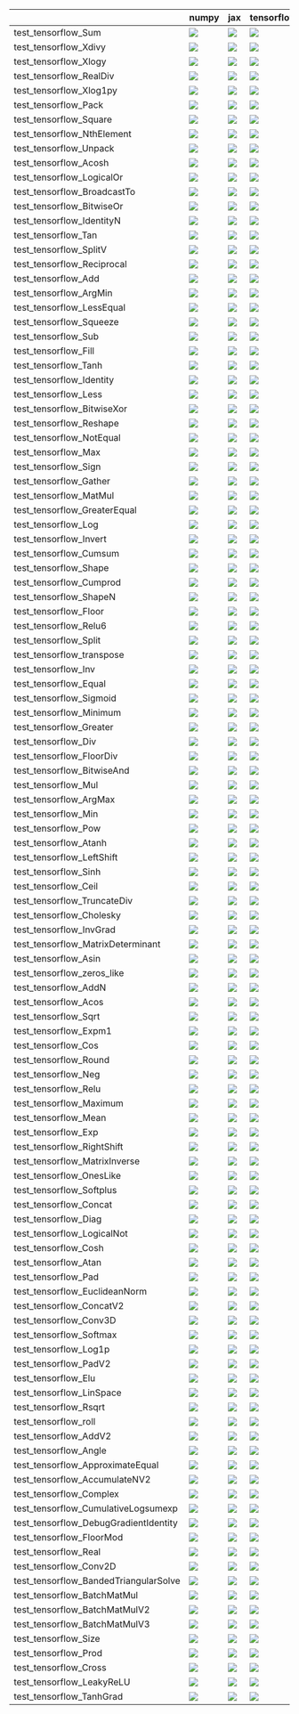 |                                       | numpy                                                                                                                                                                                  | jax                                                                                                                                                                                    | tensorflow                                                                                                                                                                             | torch                                                                                                                                                                                  |
|:--------------------------------------|:---------------------------------------------------------------------------------------------------------------------------------------------------------------------------------------|:---------------------------------------------------------------------------------------------------------------------------------------------------------------------------------------|:---------------------------------------------------------------------------------------------------------------------------------------------------------------------------------------|:---------------------------------------------------------------------------------------------------------------------------------------------------------------------------------------|
| test_tensorflow_Sum                   | <a href="https://github.com/unifyai/ivy/actions/runs/4616544100/jobs/8161682380" rel="noopener noreferrer" target="_blank"><img src=https://img.shields.io/badge/-success-success></a> | <a href="https://github.com/unifyai/ivy/actions/runs/4616544100/jobs/8161682380" rel="noopener noreferrer" target="_blank"><img src=https://img.shields.io/badge/-success-success></a> | <a href="https://github.com/unifyai/ivy/actions/runs/4616544100/jobs/8161682380" rel="noopener noreferrer" target="_blank"><img src=https://img.shields.io/badge/-success-success></a> | <a href="https://github.com/unifyai/ivy/actions/runs/4616544100/jobs/8161682380" rel="noopener noreferrer" target="_blank"><img src=https://img.shields.io/badge/-success-success></a> |
| test_tensorflow_Xdivy                 | <a href="https://github.com/unifyai/ivy/actions/runs/4616544100/jobs/8161682380" rel="noopener noreferrer" target="_blank"><img src=https://img.shields.io/badge/-success-success></a> | <a href="https://github.com/unifyai/ivy/actions/runs/4616544100/jobs/8161682380" rel="noopener noreferrer" target="_blank"><img src=https://img.shields.io/badge/-failure-red></a>     | <a href="https://github.com/unifyai/ivy/actions/runs/4616544100/jobs/8161682380" rel="noopener noreferrer" target="_blank"><img src=https://img.shields.io/badge/-failure-red></a>     | <a href="https://github.com/unifyai/ivy/actions/runs/4616544100/jobs/8161682380" rel="noopener noreferrer" target="_blank"><img src=https://img.shields.io/badge/-failure-red></a>     |
| test_tensorflow_Xlogy                 | <a href="https://github.com/unifyai/ivy/actions/runs/4616544100/jobs/8161682380" rel="noopener noreferrer" target="_blank"><img src=https://img.shields.io/badge/-success-success></a> | <a href="https://github.com/unifyai/ivy/actions/runs/4616544100/jobs/8161682380" rel="noopener noreferrer" target="_blank"><img src=https://img.shields.io/badge/-failure-red></a>     | <a href="https://github.com/unifyai/ivy/actions/runs/4616544100/jobs/8161682380" rel="noopener noreferrer" target="_blank"><img src=https://img.shields.io/badge/-failure-red></a>     | <a href="https://github.com/unifyai/ivy/actions/runs/4616544100/jobs/8161682380" rel="noopener noreferrer" target="_blank"><img src=https://img.shields.io/badge/-failure-red></a>     |
| test_tensorflow_RealDiv               | <a href="https://github.com/unifyai/ivy/actions/runs/4648987550/jobs/8227027293" rel="noopener noreferrer" target="_blank"><img src=https://img.shields.io/badge/-failure-red></a>     | <a href="https://github.com/unifyai/ivy/actions/runs/4648987550/jobs/8227027293" rel="noopener noreferrer" target="_blank"><img src=https://img.shields.io/badge/-failure-red></a>     | <a href="https://github.com/unifyai/ivy/actions/runs/4648987550/jobs/8227027293" rel="noopener noreferrer" target="_blank"><img src=https://img.shields.io/badge/-failure-red></a>     | <a href="https://github.com/unifyai/ivy/actions/runs/4648987550/jobs/8227027293" rel="noopener noreferrer" target="_blank"><img src=https://img.shields.io/badge/-failure-red></a>     |
| test_tensorflow_Xlog1py               | <a href="https://github.com/unifyai/ivy/actions/runs/4616544100/jobs/8161682380" rel="noopener noreferrer" target="_blank"><img src=https://img.shields.io/badge/-success-success></a> | <a href="https://github.com/unifyai/ivy/actions/runs/4616544100/jobs/8161682380" rel="noopener noreferrer" target="_blank"><img src=https://img.shields.io/badge/-failure-red></a>     | <a href="https://github.com/unifyai/ivy/actions/runs/4616544100/jobs/8161682380" rel="noopener noreferrer" target="_blank"><img src=https://img.shields.io/badge/-failure-red></a>     | <a href="https://github.com/unifyai/ivy/actions/runs/4616544100/jobs/8161682380" rel="noopener noreferrer" target="_blank"><img src=https://img.shields.io/badge/-failure-red></a>     |
| test_tensorflow_Pack                  | <a href="https://github.com/unifyai/ivy/actions/runs/4648987550/jobs/8227027293" rel="noopener noreferrer" target="_blank"><img src=https://img.shields.io/badge/-success-success></a> | <a href="https://github.com/unifyai/ivy/actions/runs/4648987550/jobs/8227027293" rel="noopener noreferrer" target="_blank"><img src=https://img.shields.io/badge/-success-success></a> | <a href="https://github.com/unifyai/ivy/actions/runs/4648987550/jobs/8227027293" rel="noopener noreferrer" target="_blank"><img src=https://img.shields.io/badge/-success-success></a> | <a href="https://github.com/unifyai/ivy/actions/runs/4648987550/jobs/8227027293" rel="noopener noreferrer" target="_blank"><img src=https://img.shields.io/badge/-success-success></a> |
| test_tensorflow_Square                | <a href="https://github.com/unifyai/ivy/actions/runs/4616544100/jobs/8161682380" rel="noopener noreferrer" target="_blank"><img src=https://img.shields.io/badge/-success-success></a> | <a href="https://github.com/unifyai/ivy/actions/runs/4616544100/jobs/8161682380" rel="noopener noreferrer" target="_blank"><img src=https://img.shields.io/badge/-success-success></a> | <a href="https://github.com/unifyai/ivy/actions/runs/4616544100/jobs/8161682380" rel="noopener noreferrer" target="_blank"><img src=https://img.shields.io/badge/-success-success></a> | <a href="https://github.com/unifyai/ivy/actions/runs/4616544100/jobs/8161682380" rel="noopener noreferrer" target="_blank"><img src=https://img.shields.io/badge/-success-success></a> |
| test_tensorflow_NthElement            | <a href="https://github.com/unifyai/ivy/actions/runs/4648987550/jobs/8227027293" rel="noopener noreferrer" target="_blank"><img src=https://img.shields.io/badge/-success-success></a> | <a href="https://github.com/unifyai/ivy/actions/runs/4648987550/jobs/8227027293" rel="noopener noreferrer" target="_blank"><img src=https://img.shields.io/badge/-success-success></a> | <a href="https://github.com/unifyai/ivy/actions/runs/4648987550/jobs/8227027293" rel="noopener noreferrer" target="_blank"><img src=https://img.shields.io/badge/-success-success></a> | <a href="https://github.com/unifyai/ivy/actions/runs/4648987550/jobs/8227027293" rel="noopener noreferrer" target="_blank"><img src=https://img.shields.io/badge/-success-success></a> |
| test_tensorflow_Unpack                | <a href="https://github.com/unifyai/ivy/actions/runs/4616544100/jobs/8161682380" rel="noopener noreferrer" target="_blank"><img src=https://img.shields.io/badge/-success-success></a> | <a href="https://github.com/unifyai/ivy/actions/runs/4616544100/jobs/8161682380" rel="noopener noreferrer" target="_blank"><img src=https://img.shields.io/badge/-success-success></a> | <a href="https://github.com/unifyai/ivy/actions/runs/4616544100/jobs/8161682380" rel="noopener noreferrer" target="_blank"><img src=https://img.shields.io/badge/-success-success></a> | <a href="https://github.com/unifyai/ivy/actions/runs/4616544100/jobs/8161682380" rel="noopener noreferrer" target="_blank"><img src=https://img.shields.io/badge/-success-success></a> |
| test_tensorflow_Acosh                 | <a href="https://github.com/unifyai/ivy/actions/runs/4648573365/jobs/8226348494" rel="noopener noreferrer" target="_blank"><img src=https://img.shields.io/badge/-success-success></a> | <a href="https://github.com/unifyai/ivy/actions/runs/4648573365/jobs/8226348494" rel="noopener noreferrer" target="_blank"><img src=https://img.shields.io/badge/-success-success></a> | <a href="https://github.com/unifyai/ivy/actions/runs/4648573365/jobs/8226348494" rel="noopener noreferrer" target="_blank"><img src=https://img.shields.io/badge/-success-success></a> | <a href="https://github.com/unifyai/ivy/actions/runs/4648573365/jobs/8226348494" rel="noopener noreferrer" target="_blank"><img src=https://img.shields.io/badge/-failure-red></a>     |
| test_tensorflow_LogicalOr             | <a href="https://github.com/unifyai/ivy/actions/runs/4648987550/jobs/8227027293" rel="noopener noreferrer" target="_blank"><img src=https://img.shields.io/badge/-success-success></a> | <a href="https://github.com/unifyai/ivy/actions/runs/4648987550/jobs/8227027293" rel="noopener noreferrer" target="_blank"><img src=https://img.shields.io/badge/-success-success></a> | <a href="https://github.com/unifyai/ivy/actions/runs/4648987550/jobs/8227027293" rel="noopener noreferrer" target="_blank"><img src=https://img.shields.io/badge/-success-success></a> | <a href="https://github.com/unifyai/ivy/actions/runs/4648987550/jobs/8227027293" rel="noopener noreferrer" target="_blank"><img src=https://img.shields.io/badge/-success-success></a> |
| test_tensorflow_BroadcastTo           | <a href="https://github.com/unifyai/ivy/actions/runs/4648778808/jobs/8226693483" rel="noopener noreferrer" target="_blank"><img src=https://img.shields.io/badge/-success-success></a> | <a href="https://github.com/unifyai/ivy/actions/runs/4648778808/jobs/8226693483" rel="noopener noreferrer" target="_blank"><img src=https://img.shields.io/badge/-success-success></a> | <a href="https://github.com/unifyai/ivy/actions/runs/4648778808/jobs/8226693483" rel="noopener noreferrer" target="_blank"><img src=https://img.shields.io/badge/-success-success></a> | <a href="https://github.com/unifyai/ivy/actions/runs/4648778808/jobs/8226693483" rel="noopener noreferrer" target="_blank"><img src=https://img.shields.io/badge/-success-success></a> |
| test_tensorflow_BitwiseOr             | <a href="https://github.com/unifyai/ivy/actions/runs/4648778808/jobs/8226693483" rel="noopener noreferrer" target="_blank"><img src=https://img.shields.io/badge/-success-success></a> | <a href="https://github.com/unifyai/ivy/actions/runs/4648778808/jobs/8226693483" rel="noopener noreferrer" target="_blank"><img src=https://img.shields.io/badge/-success-success></a> | <a href="https://github.com/unifyai/ivy/actions/runs/4648778808/jobs/8226693483" rel="noopener noreferrer" target="_blank"><img src=https://img.shields.io/badge/-success-success></a> | <a href="https://github.com/unifyai/ivy/actions/runs/4648778808/jobs/8226693483" rel="noopener noreferrer" target="_blank"><img src=https://img.shields.io/badge/-success-success></a> |
| test_tensorflow_IdentityN             | <a href="https://github.com/unifyai/ivy/actions/runs/4648987550/jobs/8227027293" rel="noopener noreferrer" target="_blank"><img src=https://img.shields.io/badge/-success-success></a> | <a href="https://github.com/unifyai/ivy/actions/runs/4648987550/jobs/8227027293" rel="noopener noreferrer" target="_blank"><img src=https://img.shields.io/badge/-success-success></a> | <a href="https://github.com/unifyai/ivy/actions/runs/4648987550/jobs/8227027293" rel="noopener noreferrer" target="_blank"><img src=https://img.shields.io/badge/-success-success></a> | <a href="https://github.com/unifyai/ivy/actions/runs/4648987550/jobs/8227027293" rel="noopener noreferrer" target="_blank"><img src=https://img.shields.io/badge/-success-success></a> |
| test_tensorflow_Tan                   | <a href="https://github.com/unifyai/ivy/actions/runs/4616544100/jobs/8161682380" rel="noopener noreferrer" target="_blank"><img src=https://img.shields.io/badge/-success-success></a> | <a href="https://github.com/unifyai/ivy/actions/runs/4616544100/jobs/8161682380" rel="noopener noreferrer" target="_blank"><img src=https://img.shields.io/badge/-success-success></a> | <a href="https://github.com/unifyai/ivy/actions/runs/4616544100/jobs/8161682380" rel="noopener noreferrer" target="_blank"><img src=https://img.shields.io/badge/-success-success></a> | <a href="https://github.com/unifyai/ivy/actions/runs/4616544100/jobs/8161682380" rel="noopener noreferrer" target="_blank"><img src=https://img.shields.io/badge/-failure-red></a>     |
| test_tensorflow_SplitV                | <a href="https://github.com/unifyai/ivy/actions/runs/4649202590/jobs/8227386860" rel="noopener noreferrer" target="_blank"><img src=https://img.shields.io/badge/-success-success></a> | <a href="https://github.com/unifyai/ivy/actions/runs/4649202590/jobs/8227386860" rel="noopener noreferrer" target="_blank"><img src=https://img.shields.io/badge/-success-success></a> | <a href="https://github.com/unifyai/ivy/actions/runs/4649202590/jobs/8227386860" rel="noopener noreferrer" target="_blank"><img src=https://img.shields.io/badge/-success-success></a> | <a href="https://github.com/unifyai/ivy/actions/runs/4649202590/jobs/8227386860" rel="noopener noreferrer" target="_blank"><img src=https://img.shields.io/badge/-success-success></a> |
| test_tensorflow_Reciprocal            | <a href="https://github.com/unifyai/ivy/actions/runs/4648987550/jobs/8227027293" rel="noopener noreferrer" target="_blank"><img src=https://img.shields.io/badge/-success-success></a> | <a href="https://github.com/unifyai/ivy/actions/runs/4648987550/jobs/8227027293" rel="noopener noreferrer" target="_blank"><img src=https://img.shields.io/badge/-success-success></a> | <a href="https://github.com/unifyai/ivy/actions/runs/4648987550/jobs/8227027293" rel="noopener noreferrer" target="_blank"><img src=https://img.shields.io/badge/-success-success></a> | <a href="https://github.com/unifyai/ivy/actions/runs/4648987550/jobs/8227027293" rel="noopener noreferrer" target="_blank"><img src=https://img.shields.io/badge/-success-success></a> |
| test_tensorflow_Add                   | <a href="https://github.com/unifyai/ivy/actions/runs/4648573365/jobs/8226348494" rel="noopener noreferrer" target="_blank"><img src=https://img.shields.io/badge/-success-success></a> | <a href="https://github.com/unifyai/ivy/actions/runs/4648573365/jobs/8226348494" rel="noopener noreferrer" target="_blank"><img src=https://img.shields.io/badge/-success-success></a> | <a href="https://github.com/unifyai/ivy/actions/runs/4648573365/jobs/8226348494" rel="noopener noreferrer" target="_blank"><img src=https://img.shields.io/badge/-success-success></a> | <a href="https://github.com/unifyai/ivy/actions/runs/4648573365/jobs/8226348494" rel="noopener noreferrer" target="_blank"><img src=https://img.shields.io/badge/-success-success></a> |
| test_tensorflow_ArgMin                | <a href="https://github.com/unifyai/ivy/actions/runs/4648573365/jobs/8226348494" rel="noopener noreferrer" target="_blank"><img src=https://img.shields.io/badge/-failure-red></a>     | <a href="https://github.com/unifyai/ivy/actions/runs/4648573365/jobs/8226348494" rel="noopener noreferrer" target="_blank"><img src=https://img.shields.io/badge/-success-success></a> | <a href="https://github.com/unifyai/ivy/actions/runs/4648573365/jobs/8226348494" rel="noopener noreferrer" target="_blank"><img src=https://img.shields.io/badge/-failure-red></a>     | <a href="https://github.com/unifyai/ivy/actions/runs/4648573365/jobs/8226348494" rel="noopener noreferrer" target="_blank"><img src=https://img.shields.io/badge/-success-success></a> |
| test_tensorflow_LessEqual             | <a href="https://github.com/unifyai/ivy/actions/runs/4648987550/jobs/8227027293" rel="noopener noreferrer" target="_blank"><img src=https://img.shields.io/badge/-success-success></a> | <a href="https://github.com/unifyai/ivy/actions/runs/4648987550/jobs/8227027293" rel="noopener noreferrer" target="_blank"><img src=https://img.shields.io/badge/-success-success></a> | <a href="https://github.com/unifyai/ivy/actions/runs/4648987550/jobs/8227027293" rel="noopener noreferrer" target="_blank"><img src=https://img.shields.io/badge/-success-success></a> | <a href="https://github.com/unifyai/ivy/actions/runs/4648987550/jobs/8227027293" rel="noopener noreferrer" target="_blank"><img src=https://img.shields.io/badge/-success-success></a> |
| test_tensorflow_Squeeze               | <a href="https://github.com/unifyai/ivy/actions/runs/4616544100/jobs/8161682380" rel="noopener noreferrer" target="_blank"><img src=https://img.shields.io/badge/-failure-red></a>     | <a href="https://github.com/unifyai/ivy/actions/runs/4616544100/jobs/8161682380" rel="noopener noreferrer" target="_blank"><img src=https://img.shields.io/badge/-success-success></a> | <a href="https://github.com/unifyai/ivy/actions/runs/4616544100/jobs/8161682380" rel="noopener noreferrer" target="_blank"><img src=https://img.shields.io/badge/-failure-red></a>     | <a href="https://github.com/unifyai/ivy/actions/runs/4616544100/jobs/8161682380" rel="noopener noreferrer" target="_blank"><img src=https://img.shields.io/badge/-failure-red></a>     |
| test_tensorflow_Sub                   | <a href="https://github.com/unifyai/ivy/actions/runs/4616544100/jobs/8161682380" rel="noopener noreferrer" target="_blank"><img src=https://img.shields.io/badge/-success-success></a> | <a href="https://github.com/unifyai/ivy/actions/runs/4616544100/jobs/8161682380" rel="noopener noreferrer" target="_blank"><img src=https://img.shields.io/badge/-success-success></a> | <a href="https://github.com/unifyai/ivy/actions/runs/4616544100/jobs/8161682380" rel="noopener noreferrer" target="_blank"><img src=https://img.shields.io/badge/-success-success></a> | <a href="https://github.com/unifyai/ivy/actions/runs/4616544100/jobs/8161682380" rel="noopener noreferrer" target="_blank"><img src=https://img.shields.io/badge/-success-success></a> |
| test_tensorflow_Fill                  | <a href="https://github.com/unifyai/ivy/actions/runs/4648778808/jobs/8226693483" rel="noopener noreferrer" target="_blank"><img src=https://img.shields.io/badge/-success-success></a> | <a href="https://github.com/unifyai/ivy/actions/runs/4648778808/jobs/8226693483" rel="noopener noreferrer" target="_blank"><img src=https://img.shields.io/badge/-failure-red></a>     | <a href="https://github.com/unifyai/ivy/actions/runs/4648778808/jobs/8226693483" rel="noopener noreferrer" target="_blank"><img src=https://img.shields.io/badge/-success-success></a> | <a href="https://github.com/unifyai/ivy/actions/runs/4648778808/jobs/8226693483" rel="noopener noreferrer" target="_blank"><img src=https://img.shields.io/badge/-success-success></a> |
| test_tensorflow_Tanh                  | <a href="https://github.com/unifyai/ivy/actions/runs/4616544100/jobs/8161682380" rel="noopener noreferrer" target="_blank"><img src=https://img.shields.io/badge/-success-success></a> | <a href="https://github.com/unifyai/ivy/actions/runs/4616544100/jobs/8161682380" rel="noopener noreferrer" target="_blank"><img src=https://img.shields.io/badge/-success-success></a> | <a href="https://github.com/unifyai/ivy/actions/runs/4616544100/jobs/8161682380" rel="noopener noreferrer" target="_blank"><img src=https://img.shields.io/badge/-success-success></a> | <a href="https://github.com/unifyai/ivy/actions/runs/4616544100/jobs/8161682380" rel="noopener noreferrer" target="_blank"><img src=https://img.shields.io/badge/-failure-red></a>     |
| test_tensorflow_Identity              | <a href="https://github.com/unifyai/ivy/actions/runs/4648778808/jobs/8226693483" rel="noopener noreferrer" target="_blank"><img src=https://img.shields.io/badge/-success-success></a> | <a href="https://github.com/unifyai/ivy/actions/runs/4648778808/jobs/8226693483" rel="noopener noreferrer" target="_blank"><img src=https://img.shields.io/badge/-success-success></a> | <a href="https://github.com/unifyai/ivy/actions/runs/4648778808/jobs/8226693483" rel="noopener noreferrer" target="_blank"><img src=https://img.shields.io/badge/-success-success></a> | <a href="https://github.com/unifyai/ivy/actions/runs/4648778808/jobs/8226693483" rel="noopener noreferrer" target="_blank"><img src=https://img.shields.io/badge/-success-success></a> |
| test_tensorflow_Less                  | <a href="https://github.com/unifyai/ivy/actions/runs/4648987550/jobs/8227027293" rel="noopener noreferrer" target="_blank"><img src=https://img.shields.io/badge/-success-success></a> | <a href="https://github.com/unifyai/ivy/actions/runs/4648987550/jobs/8227027293" rel="noopener noreferrer" target="_blank"><img src=https://img.shields.io/badge/-success-success></a> | <a href="https://github.com/unifyai/ivy/actions/runs/4648987550/jobs/8227027293" rel="noopener noreferrer" target="_blank"><img src=https://img.shields.io/badge/-success-success></a> | <a href="https://github.com/unifyai/ivy/actions/runs/4648987550/jobs/8227027293" rel="noopener noreferrer" target="_blank"><img src=https://img.shields.io/badge/-success-success></a> |
| test_tensorflow_BitwiseXor            | <a href="https://github.com/unifyai/ivy/actions/runs/4648778808/jobs/8226693483" rel="noopener noreferrer" target="_blank"><img src=https://img.shields.io/badge/-success-success></a> | <a href="https://github.com/unifyai/ivy/actions/runs/4648778808/jobs/8226693483" rel="noopener noreferrer" target="_blank"><img src=https://img.shields.io/badge/-success-success></a> | <a href="https://github.com/unifyai/ivy/actions/runs/4648778808/jobs/8226693483" rel="noopener noreferrer" target="_blank"><img src=https://img.shields.io/badge/-success-success></a> | <a href="https://github.com/unifyai/ivy/actions/runs/4648778808/jobs/8226693483" rel="noopener noreferrer" target="_blank"><img src=https://img.shields.io/badge/-success-success></a> |
| test_tensorflow_Reshape               | <a href="https://github.com/unifyai/ivy/actions/runs/4616054162/jobs/8160594105" rel="noopener noreferrer" target="_blank"><img src=https://img.shields.io/badge/-success-success></a> | <a href="https://github.com/unifyai/ivy/actions/runs/4616054162/jobs/8160594105" rel="noopener noreferrer" target="_blank"><img src=https://img.shields.io/badge/-success-success></a> | <a href="https://github.com/unifyai/ivy/actions/runs/4616054162/jobs/8160594105" rel="noopener noreferrer" target="_blank"><img src=https://img.shields.io/badge/-success-success></a> | <a href="https://github.com/unifyai/ivy/actions/runs/4616054162/jobs/8160594105" rel="noopener noreferrer" target="_blank"><img src=https://img.shields.io/badge/-success-success></a> |
| test_tensorflow_NotEqual              | <a href="https://github.com/unifyai/ivy/actions/runs/4648987550/jobs/8227027293" rel="noopener noreferrer" target="_blank"><img src=https://img.shields.io/badge/-success-success></a> | <a href="https://github.com/unifyai/ivy/actions/runs/4648987550/jobs/8227027293" rel="noopener noreferrer" target="_blank"><img src=https://img.shields.io/badge/-success-success></a> | <a href="https://github.com/unifyai/ivy/actions/runs/4648987550/jobs/8227027293" rel="noopener noreferrer" target="_blank"><img src=https://img.shields.io/badge/-success-success></a> | <a href="https://github.com/unifyai/ivy/actions/runs/4648987550/jobs/8227027293" rel="noopener noreferrer" target="_blank"><img src=https://img.shields.io/badge/-success-success></a> |
| test_tensorflow_Max                   | <a href="https://github.com/unifyai/ivy/actions/runs/4648987550/jobs/8227027293" rel="noopener noreferrer" target="_blank"><img src=https://img.shields.io/badge/-failure-red></a>     | <a href="https://github.com/unifyai/ivy/actions/runs/4648987550/jobs/8227027293" rel="noopener noreferrer" target="_blank"><img src=https://img.shields.io/badge/-failure-red></a>     | <a href="https://github.com/unifyai/ivy/actions/runs/4648987550/jobs/8227027293" rel="noopener noreferrer" target="_blank"><img src=https://img.shields.io/badge/-failure-red></a>     | <a href="https://github.com/unifyai/ivy/actions/runs/4648987550/jobs/8227027293" rel="noopener noreferrer" target="_blank"><img src=https://img.shields.io/badge/-failure-red></a>     |
| test_tensorflow_Sign                  | <a href="https://github.com/unifyai/ivy/actions/runs/4649202590/jobs/8227386860" rel="noopener noreferrer" target="_blank"><img src=https://img.shields.io/badge/-success-success></a> | <a href="https://github.com/unifyai/ivy/actions/runs/4649202590/jobs/8227386860" rel="noopener noreferrer" target="_blank"><img src=https://img.shields.io/badge/-failure-red></a>     | <a href="https://github.com/unifyai/ivy/actions/runs/4649202590/jobs/8227386860" rel="noopener noreferrer" target="_blank"><img src=https://img.shields.io/badge/-failure-red></a>     | <a href="https://github.com/unifyai/ivy/actions/runs/4649202590/jobs/8227386860" rel="noopener noreferrer" target="_blank"><img src=https://img.shields.io/badge/-failure-red></a>     |
| test_tensorflow_Gather                | <a href="https://github.com/unifyai/ivy/actions/runs/4648778808/jobs/8226693483" rel="noopener noreferrer" target="_blank"><img src=https://img.shields.io/badge/-success-success></a> | <a href="https://github.com/unifyai/ivy/actions/runs/4648778808/jobs/8226693483" rel="noopener noreferrer" target="_blank"><img src=https://img.shields.io/badge/-success-success></a> | <a href="https://github.com/unifyai/ivy/actions/runs/4648778808/jobs/8226693483" rel="noopener noreferrer" target="_blank"><img src=https://img.shields.io/badge/-success-success></a> | <a href="https://github.com/unifyai/ivy/actions/runs/4648778808/jobs/8226693483" rel="noopener noreferrer" target="_blank"><img src=https://img.shields.io/badge/-success-success></a> |
| test_tensorflow_MatMul                | <a href="https://github.com/unifyai/ivy/actions/runs/4648987550/jobs/8227027293" rel="noopener noreferrer" target="_blank"><img src=https://img.shields.io/badge/-failure-red></a>     | <a href="https://github.com/unifyai/ivy/actions/runs/4648987550/jobs/8227027293" rel="noopener noreferrer" target="_blank"><img src=https://img.shields.io/badge/-failure-red></a>     | <a href="https://github.com/unifyai/ivy/actions/runs/4648987550/jobs/8227027293" rel="noopener noreferrer" target="_blank"><img src=https://img.shields.io/badge/-success-success></a> | <a href="https://github.com/unifyai/ivy/actions/runs/4648987550/jobs/8227027293" rel="noopener noreferrer" target="_blank"><img src=https://img.shields.io/badge/-failure-red></a>     |
| test_tensorflow_GreaterEqual          | <a href="https://github.com/unifyai/ivy/actions/runs/4648778808/jobs/8226693483" rel="noopener noreferrer" target="_blank"><img src=https://img.shields.io/badge/-success-success></a> | <a href="https://github.com/unifyai/ivy/actions/runs/4648778808/jobs/8226693483" rel="noopener noreferrer" target="_blank"><img src=https://img.shields.io/badge/-success-success></a> | <a href="https://github.com/unifyai/ivy/actions/runs/4648778808/jobs/8226693483" rel="noopener noreferrer" target="_blank"><img src=https://img.shields.io/badge/-success-success></a> | <a href="https://github.com/unifyai/ivy/actions/runs/4648778808/jobs/8226693483" rel="noopener noreferrer" target="_blank"><img src=https://img.shields.io/badge/-success-success></a> |
| test_tensorflow_Log                   | <a href="https://github.com/unifyai/ivy/actions/runs/4648987550/jobs/8227027293" rel="noopener noreferrer" target="_blank"><img src=https://img.shields.io/badge/-success-success></a> | <a href="https://github.com/unifyai/ivy/actions/runs/4648987550/jobs/8227027293" rel="noopener noreferrer" target="_blank"><img src=https://img.shields.io/badge/-success-success></a> | <a href="https://github.com/unifyai/ivy/actions/runs/4648987550/jobs/8227027293" rel="noopener noreferrer" target="_blank"><img src=https://img.shields.io/badge/-success-success></a> | <a href="https://github.com/unifyai/ivy/actions/runs/4648987550/jobs/8227027293" rel="noopener noreferrer" target="_blank"><img src=https://img.shields.io/badge/-success-success></a> |
| test_tensorflow_Invert                | <a href="https://github.com/unifyai/ivy/actions/runs/4648987550/jobs/8227027293" rel="noopener noreferrer" target="_blank"><img src=https://img.shields.io/badge/-success-success></a> | <a href="https://github.com/unifyai/ivy/actions/runs/4648987550/jobs/8227027293" rel="noopener noreferrer" target="_blank"><img src=https://img.shields.io/badge/-success-success></a> | <a href="https://github.com/unifyai/ivy/actions/runs/4648987550/jobs/8227027293" rel="noopener noreferrer" target="_blank"><img src=https://img.shields.io/badge/-success-success></a> | <a href="https://github.com/unifyai/ivy/actions/runs/4648987550/jobs/8227027293" rel="noopener noreferrer" target="_blank"><img src=https://img.shields.io/badge/-success-success></a> |
| test_tensorflow_Cumsum                | <a href="https://github.com/unifyai/ivy/actions/runs/4648778808/jobs/8226693483" rel="noopener noreferrer" target="_blank"><img src=https://img.shields.io/badge/-success-success></a> | <a href="https://github.com/unifyai/ivy/actions/runs/4648778808/jobs/8226693483" rel="noopener noreferrer" target="_blank"><img src=https://img.shields.io/badge/-success-success></a> | <a href="https://github.com/unifyai/ivy/actions/runs/4648778808/jobs/8226693483" rel="noopener noreferrer" target="_blank"><img src=https://img.shields.io/badge/-success-success></a> | <a href="https://github.com/unifyai/ivy/actions/runs/4648778808/jobs/8226693483" rel="noopener noreferrer" target="_blank"><img src=https://img.shields.io/badge/-failure-red></a>     |
| test_tensorflow_Shape                 | <a href="https://github.com/unifyai/ivy/actions/runs/4649202590/jobs/8227386860" rel="noopener noreferrer" target="_blank"><img src=https://img.shields.io/badge/-success-success></a> | <a href="https://github.com/unifyai/ivy/actions/runs/4649202590/jobs/8227386860" rel="noopener noreferrer" target="_blank"><img src=https://img.shields.io/badge/-success-success></a> | <a href="https://github.com/unifyai/ivy/actions/runs/4649202590/jobs/8227386860" rel="noopener noreferrer" target="_blank"><img src=https://img.shields.io/badge/-success-success></a> | <a href="https://github.com/unifyai/ivy/actions/runs/4649202590/jobs/8227386860" rel="noopener noreferrer" target="_blank"><img src=https://img.shields.io/badge/-success-success></a> |
| test_tensorflow_Cumprod               | <a href="https://github.com/unifyai/ivy/actions/runs/4648778808/jobs/8226693483" rel="noopener noreferrer" target="_blank"><img src=https://img.shields.io/badge/-success-success></a> | <a href="https://github.com/unifyai/ivy/actions/runs/4648778808/jobs/8226693483" rel="noopener noreferrer" target="_blank"><img src=https://img.shields.io/badge/-success-success></a> | <a href="https://github.com/unifyai/ivy/actions/runs/4648778808/jobs/8226693483" rel="noopener noreferrer" target="_blank"><img src=https://img.shields.io/badge/-success-success></a> | <a href="https://github.com/unifyai/ivy/actions/runs/4648778808/jobs/8226693483" rel="noopener noreferrer" target="_blank"><img src=https://img.shields.io/badge/-failure-red></a>     |
| test_tensorflow_ShapeN                | <a href="https://github.com/unifyai/ivy/actions/runs/4649202590/jobs/8227386860" rel="noopener noreferrer" target="_blank"><img src=https://img.shields.io/badge/-success-success></a> | <a href="https://github.com/unifyai/ivy/actions/runs/4649202590/jobs/8227386860" rel="noopener noreferrer" target="_blank"><img src=https://img.shields.io/badge/-success-success></a> | <a href="https://github.com/unifyai/ivy/actions/runs/4649202590/jobs/8227386860" rel="noopener noreferrer" target="_blank"><img src=https://img.shields.io/badge/-success-success></a> | <a href="https://github.com/unifyai/ivy/actions/runs/4649202590/jobs/8227386860" rel="noopener noreferrer" target="_blank"><img src=https://img.shields.io/badge/-success-success></a> |
| test_tensorflow_Floor                 | <a href="https://github.com/unifyai/ivy/actions/runs/4648778808/jobs/8226693483" rel="noopener noreferrer" target="_blank"><img src=https://img.shields.io/badge/-success-success></a> | <a href="https://github.com/unifyai/ivy/actions/runs/4648778808/jobs/8226693483" rel="noopener noreferrer" target="_blank"><img src=https://img.shields.io/badge/-success-success></a> | <a href="https://github.com/unifyai/ivy/actions/runs/4648778808/jobs/8226693483" rel="noopener noreferrer" target="_blank"><img src=https://img.shields.io/badge/-success-success></a> | <a href="https://github.com/unifyai/ivy/actions/runs/4648778808/jobs/8226693483" rel="noopener noreferrer" target="_blank"><img src=https://img.shields.io/badge/-success-success></a> |
| test_tensorflow_Relu6                 | <a href="https://github.com/unifyai/ivy/actions/runs/4616054162/jobs/8160594105" rel="noopener noreferrer" target="_blank"><img src=https://img.shields.io/badge/-failure-red></a>     | <a href="https://github.com/unifyai/ivy/actions/runs/4616054162/jobs/8160594105" rel="noopener noreferrer" target="_blank"><img src=https://img.shields.io/badge/-success-success></a> | <a href="https://github.com/unifyai/ivy/actions/runs/4616054162/jobs/8160594105" rel="noopener noreferrer" target="_blank"><img src=https://img.shields.io/badge/-success-success></a> | <a href="https://github.com/unifyai/ivy/actions/runs/4616054162/jobs/8160594105" rel="noopener noreferrer" target="_blank"><img src=https://img.shields.io/badge/-failure-red></a>     |
| test_tensorflow_Split                 | <a href="https://github.com/unifyai/ivy/actions/runs/4649202590/jobs/8227386860" rel="noopener noreferrer" target="_blank"><img src=https://img.shields.io/badge/-failure-red></a>     | <a href="https://github.com/unifyai/ivy/actions/runs/4649202590/jobs/8227386860" rel="noopener noreferrer" target="_blank"><img src=https://img.shields.io/badge/-failure-red></a>     | <a href="https://github.com/unifyai/ivy/actions/runs/4649202590/jobs/8227386860" rel="noopener noreferrer" target="_blank"><img src=https://img.shields.io/badge/-failure-red></a>     | <a href="https://github.com/unifyai/ivy/actions/runs/4649202590/jobs/8227386860" rel="noopener noreferrer" target="_blank"><img src=https://img.shields.io/badge/-failure-red></a>     |
| test_tensorflow_transpose             | <a href="https://github.com/unifyai/ivy/actions/runs/4616544100/jobs/8161682380" rel="noopener noreferrer" target="_blank"><img src=https://img.shields.io/badge/-success-success></a> | <a href="https://github.com/unifyai/ivy/actions/runs/4626751535/jobs/8183856728" rel="noopener noreferrer" target="_blank"><img src=https://img.shields.io/badge/-success-success></a> | <a href="https://github.com/unifyai/ivy/actions/runs/4616544100/jobs/8161682380" rel="noopener noreferrer" target="_blank"><img src=https://img.shields.io/badge/-success-success></a> | <a href="https://github.com/unifyai/ivy/actions/runs/4616544100/jobs/8161682380" rel="noopener noreferrer" target="_blank"><img src=https://img.shields.io/badge/-success-success></a> |
| test_tensorflow_Inv                   | <a href="https://github.com/unifyai/ivy/actions/runs/4648987550/jobs/8227027293" rel="noopener noreferrer" target="_blank"><img src=https://img.shields.io/badge/-success-success></a> | <a href="https://github.com/unifyai/ivy/actions/runs/4648987550/jobs/8227027293" rel="noopener noreferrer" target="_blank"><img src=https://img.shields.io/badge/-success-success></a> | <a href="https://github.com/unifyai/ivy/actions/runs/4648987550/jobs/8227027293" rel="noopener noreferrer" target="_blank"><img src=https://img.shields.io/badge/-success-success></a> | <a href="https://github.com/unifyai/ivy/actions/runs/4648987550/jobs/8227027293" rel="noopener noreferrer" target="_blank"><img src=https://img.shields.io/badge/-success-success></a> |
| test_tensorflow_Equal                 | <a href="https://github.com/unifyai/ivy/actions/runs/4648778808/jobs/8226693483" rel="noopener noreferrer" target="_blank"><img src=https://img.shields.io/badge/-success-success></a> | <a href="https://github.com/unifyai/ivy/actions/runs/4648778808/jobs/8226693483" rel="noopener noreferrer" target="_blank"><img src=https://img.shields.io/badge/-success-success></a> | <a href="https://github.com/unifyai/ivy/actions/runs/4648778808/jobs/8226693483" rel="noopener noreferrer" target="_blank"><img src=https://img.shields.io/badge/-success-success></a> | <a href="https://github.com/unifyai/ivy/actions/runs/4648778808/jobs/8226693483" rel="noopener noreferrer" target="_blank"><img src=https://img.shields.io/badge/-success-success></a> |
| test_tensorflow_Sigmoid               | <a href="https://github.com/unifyai/ivy/actions/runs/4649202590/jobs/8227386860" rel="noopener noreferrer" target="_blank"><img src=https://img.shields.io/badge/-success-success></a> | <a href="https://github.com/unifyai/ivy/actions/runs/4649202590/jobs/8227386860" rel="noopener noreferrer" target="_blank"><img src=https://img.shields.io/badge/-success-success></a> | <a href="https://github.com/unifyai/ivy/actions/runs/4649202590/jobs/8227386860" rel="noopener noreferrer" target="_blank"><img src=https://img.shields.io/badge/-success-success></a> | <a href="https://github.com/unifyai/ivy/actions/runs/4649202590/jobs/8227386860" rel="noopener noreferrer" target="_blank"><img src=https://img.shields.io/badge/-failure-red></a>     |
| test_tensorflow_Minimum               | <a href="https://github.com/unifyai/ivy/actions/runs/4648987550/jobs/8227027293" rel="noopener noreferrer" target="_blank"><img src=https://img.shields.io/badge/-success-success></a> | <a href="https://github.com/unifyai/ivy/actions/runs/4648987550/jobs/8227027293" rel="noopener noreferrer" target="_blank"><img src=https://img.shields.io/badge/-success-success></a> | <a href="https://github.com/unifyai/ivy/actions/runs/4648987550/jobs/8227027293" rel="noopener noreferrer" target="_blank"><img src=https://img.shields.io/badge/-success-success></a> | <a href="https://github.com/unifyai/ivy/actions/runs/4648987550/jobs/8227027293" rel="noopener noreferrer" target="_blank"><img src=https://img.shields.io/badge/-success-success></a> |
| test_tensorflow_Greater               | <a href="https://github.com/unifyai/ivy/actions/runs/4648778808/jobs/8226693483" rel="noopener noreferrer" target="_blank"><img src=https://img.shields.io/badge/-success-success></a> | <a href="https://github.com/unifyai/ivy/actions/runs/4648778808/jobs/8226693483" rel="noopener noreferrer" target="_blank"><img src=https://img.shields.io/badge/-success-success></a> | <a href="https://github.com/unifyai/ivy/actions/runs/4648778808/jobs/8226693483" rel="noopener noreferrer" target="_blank"><img src=https://img.shields.io/badge/-success-success></a> | <a href="https://github.com/unifyai/ivy/actions/runs/4648778808/jobs/8226693483" rel="noopener noreferrer" target="_blank"><img src=https://img.shields.io/badge/-success-success></a> |
| test_tensorflow_Div                   | <a href="https://github.com/unifyai/ivy/actions/runs/4648778808/jobs/8226693483" rel="noopener noreferrer" target="_blank"><img src=https://img.shields.io/badge/-success-success></a> | <a href="https://github.com/unifyai/ivy/actions/runs/4648778808/jobs/8226693483" rel="noopener noreferrer" target="_blank"><img src=https://img.shields.io/badge/-success-success></a> | <a href="https://github.com/unifyai/ivy/actions/runs/4648778808/jobs/8226693483" rel="noopener noreferrer" target="_blank"><img src=https://img.shields.io/badge/-success-success></a> | <a href="https://github.com/unifyai/ivy/actions/runs/4648778808/jobs/8226693483" rel="noopener noreferrer" target="_blank"><img src=https://img.shields.io/badge/-success-success></a> |
| test_tensorflow_FloorDiv              | <a href="https://github.com/unifyai/ivy/actions/runs/4648778808/jobs/8226693483" rel="noopener noreferrer" target="_blank"><img src=https://img.shields.io/badge/-failure-red></a>     | <a href="https://github.com/unifyai/ivy/actions/runs/4648778808/jobs/8226693483" rel="noopener noreferrer" target="_blank"><img src=https://img.shields.io/badge/-success-success></a> | <a href="https://github.com/unifyai/ivy/actions/runs/4648778808/jobs/8226693483" rel="noopener noreferrer" target="_blank"><img src=https://img.shields.io/badge/-success-success></a> | <a href="https://github.com/unifyai/ivy/actions/runs/4648778808/jobs/8226693483" rel="noopener noreferrer" target="_blank"><img src=https://img.shields.io/badge/-failure-red></a>     |
| test_tensorflow_BitwiseAnd            | <a href="https://github.com/unifyai/ivy/actions/runs/4648778808/jobs/8226693483" rel="noopener noreferrer" target="_blank"><img src=https://img.shields.io/badge/-success-success></a> | <a href="https://github.com/unifyai/ivy/actions/runs/4648778808/jobs/8226693483" rel="noopener noreferrer" target="_blank"><img src=https://img.shields.io/badge/-success-success></a> | <a href="https://github.com/unifyai/ivy/actions/runs/4648778808/jobs/8226693483" rel="noopener noreferrer" target="_blank"><img src=https://img.shields.io/badge/-success-success></a> | <a href="https://github.com/unifyai/ivy/actions/runs/4648778808/jobs/8226693483" rel="noopener noreferrer" target="_blank"><img src=https://img.shields.io/badge/-success-success></a> |
| test_tensorflow_Mul                   | <a href="https://github.com/unifyai/ivy/actions/runs/4648987550/jobs/8227027293" rel="noopener noreferrer" target="_blank"><img src=https://img.shields.io/badge/-success-success></a> | <a href="https://github.com/unifyai/ivy/actions/runs/4648987550/jobs/8227027293" rel="noopener noreferrer" target="_blank"><img src=https://img.shields.io/badge/-success-success></a> | <a href="https://github.com/unifyai/ivy/actions/runs/4648987550/jobs/8227027293" rel="noopener noreferrer" target="_blank"><img src=https://img.shields.io/badge/-success-success></a> | <a href="https://github.com/unifyai/ivy/actions/runs/4648987550/jobs/8227027293" rel="noopener noreferrer" target="_blank"><img src=https://img.shields.io/badge/-success-success></a> |
| test_tensorflow_ArgMax                | <a href="https://github.com/unifyai/ivy/actions/runs/4648573365/jobs/8226348494" rel="noopener noreferrer" target="_blank"><img src=https://img.shields.io/badge/-failure-red></a>     | <a href="https://github.com/unifyai/ivy/actions/runs/4648573365/jobs/8226348494" rel="noopener noreferrer" target="_blank"><img src=https://img.shields.io/badge/-failure-red></a>     | <a href="https://github.com/unifyai/ivy/actions/runs/4648573365/jobs/8226348494" rel="noopener noreferrer" target="_blank"><img src=https://img.shields.io/badge/-failure-red></a>     | <a href="https://github.com/unifyai/ivy/actions/runs/4648573365/jobs/8226348494" rel="noopener noreferrer" target="_blank"><img src=https://img.shields.io/badge/-failure-red></a>     |
| test_tensorflow_Min                   | <a href="https://github.com/unifyai/ivy/actions/runs/4648987550/jobs/8227027293" rel="noopener noreferrer" target="_blank"><img src=https://img.shields.io/badge/-success-success></a> | <a href="https://github.com/unifyai/ivy/actions/runs/4648987550/jobs/8227027293" rel="noopener noreferrer" target="_blank"><img src=https://img.shields.io/badge/-failure-red></a>     | <a href="https://github.com/unifyai/ivy/actions/runs/4648987550/jobs/8227027293" rel="noopener noreferrer" target="_blank"><img src=https://img.shields.io/badge/-failure-red></a>     | <a href="https://github.com/unifyai/ivy/actions/runs/4648987550/jobs/8227027293" rel="noopener noreferrer" target="_blank"><img src=https://img.shields.io/badge/-failure-red></a>     |
| test_tensorflow_Pow                   | <a href="https://github.com/unifyai/ivy/actions/runs/4648987550/jobs/8227027293" rel="noopener noreferrer" target="_blank"><img src=https://img.shields.io/badge/-success-success></a> | <a href="https://github.com/unifyai/ivy/actions/runs/4648987550/jobs/8227027293" rel="noopener noreferrer" target="_blank"><img src=https://img.shields.io/badge/-success-success></a> | <a href="https://github.com/unifyai/ivy/actions/runs/4648987550/jobs/8227027293" rel="noopener noreferrer" target="_blank"><img src=https://img.shields.io/badge/-success-success></a> | <a href="https://github.com/unifyai/ivy/actions/runs/4648987550/jobs/8227027293" rel="noopener noreferrer" target="_blank"><img src=https://img.shields.io/badge/-success-success></a> |
| test_tensorflow_Atanh                 | <a href="https://github.com/unifyai/ivy/actions/runs/4648573365/jobs/8226348494" rel="noopener noreferrer" target="_blank"><img src=https://img.shields.io/badge/-success-success></a> | <a href="https://github.com/unifyai/ivy/actions/runs/4648573365/jobs/8226348494" rel="noopener noreferrer" target="_blank"><img src=https://img.shields.io/badge/-success-success></a> | <a href="https://github.com/unifyai/ivy/actions/runs/4648778808/jobs/8226693483" rel="noopener noreferrer" target="_blank"><img src=https://img.shields.io/badge/-success-success></a> | <a href="https://github.com/unifyai/ivy/actions/runs/4648778808/jobs/8226693483" rel="noopener noreferrer" target="_blank"><img src=https://img.shields.io/badge/-success-success></a> |
| test_tensorflow_LeftShift             | <a href="https://github.com/unifyai/ivy/actions/runs/4648987550/jobs/8227027293" rel="noopener noreferrer" target="_blank"><img src=https://img.shields.io/badge/-failure-red></a>     | <a href="https://github.com/unifyai/ivy/actions/runs/4648987550/jobs/8227027293" rel="noopener noreferrer" target="_blank"><img src=https://img.shields.io/badge/-failure-red></a>     | <a href="https://github.com/unifyai/ivy/actions/runs/4648987550/jobs/8227027293" rel="noopener noreferrer" target="_blank"><img src=https://img.shields.io/badge/-success-success></a> | <a href="https://github.com/unifyai/ivy/actions/runs/4648987550/jobs/8227027293" rel="noopener noreferrer" target="_blank"><img src=https://img.shields.io/badge/-failure-red></a>     |
| test_tensorflow_Sinh                  | <a href="https://github.com/unifyai/ivy/actions/runs/4649202590/jobs/8227386860" rel="noopener noreferrer" target="_blank"><img src=https://img.shields.io/badge/-success-success></a> | <a href="https://github.com/unifyai/ivy/actions/runs/4649202590/jobs/8227386860" rel="noopener noreferrer" target="_blank"><img src=https://img.shields.io/badge/-success-success></a> | <a href="https://github.com/unifyai/ivy/actions/runs/4649202590/jobs/8227386860" rel="noopener noreferrer" target="_blank"><img src=https://img.shields.io/badge/-success-success></a> | <a href="https://github.com/unifyai/ivy/actions/runs/4649202590/jobs/8227386860" rel="noopener noreferrer" target="_blank"><img src=https://img.shields.io/badge/-success-success></a> |
| test_tensorflow_Ceil                  | <a href="https://github.com/unifyai/ivy/actions/runs/4648778808/jobs/8226693483" rel="noopener noreferrer" target="_blank"><img src=https://img.shields.io/badge/-success-success></a> | <a href="https://github.com/unifyai/ivy/actions/runs/4648778808/jobs/8226693483" rel="noopener noreferrer" target="_blank"><img src=https://img.shields.io/badge/-success-success></a> | <a href="https://github.com/unifyai/ivy/actions/runs/4648778808/jobs/8226693483" rel="noopener noreferrer" target="_blank"><img src=https://img.shields.io/badge/-success-success></a> | <a href="https://github.com/unifyai/ivy/actions/runs/4648778808/jobs/8226693483" rel="noopener noreferrer" target="_blank"><img src=https://img.shields.io/badge/-success-success></a> |
| test_tensorflow_TruncateDiv           | <a href="https://github.com/unifyai/ivy/actions/runs/4616544100/jobs/8161682380" rel="noopener noreferrer" target="_blank"><img src=https://img.shields.io/badge/-success-success></a> | <a href="https://github.com/unifyai/ivy/actions/runs/4616544100/jobs/8161682380" rel="noopener noreferrer" target="_blank"><img src=https://img.shields.io/badge/-success-success></a> | <a href="https://github.com/unifyai/ivy/actions/runs/4616544100/jobs/8161682380" rel="noopener noreferrer" target="_blank"><img src=https://img.shields.io/badge/-success-success></a> | <a href="https://github.com/unifyai/ivy/actions/runs/4616544100/jobs/8161682380" rel="noopener noreferrer" target="_blank"><img src=https://img.shields.io/badge/-success-success></a> |
| test_tensorflow_Cholesky              | <a href="https://github.com/unifyai/ivy/actions/runs/4648778808/jobs/8226693483" rel="noopener noreferrer" target="_blank"><img src=https://img.shields.io/badge/-failure-red></a>     | <a href="https://github.com/unifyai/ivy/actions/runs/4648778808/jobs/8226693483" rel="noopener noreferrer" target="_blank"><img src=https://img.shields.io/badge/-success-success></a> | <a href="https://github.com/unifyai/ivy/actions/runs/4648778808/jobs/8226693483" rel="noopener noreferrer" target="_blank"><img src=https://img.shields.io/badge/-success-success></a> | <a href="https://github.com/unifyai/ivy/actions/runs/4648778808/jobs/8226693483" rel="noopener noreferrer" target="_blank"><img src=https://img.shields.io/badge/-success-success></a> |
| test_tensorflow_InvGrad               | <a href="https://github.com/unifyai/ivy/actions/runs/4648987550/jobs/8227027293" rel="noopener noreferrer" target="_blank"><img src=https://img.shields.io/badge/-success-success></a> | <a href="https://github.com/unifyai/ivy/actions/runs/4648987550/jobs/8227027293" rel="noopener noreferrer" target="_blank"><img src=https://img.shields.io/badge/-success-success></a> | <a href="https://github.com/unifyai/ivy/actions/runs/4648987550/jobs/8227027293" rel="noopener noreferrer" target="_blank"><img src=https://img.shields.io/badge/-success-success></a> | <a href="https://github.com/unifyai/ivy/actions/runs/4648987550/jobs/8227027293" rel="noopener noreferrer" target="_blank"><img src=https://img.shields.io/badge/-success-success></a> |
| test_tensorflow_MatrixDeterminant     | <a href="https://github.com/unifyai/ivy/actions/runs/4648987550/jobs/8227027293" rel="noopener noreferrer" target="_blank"><img src=https://img.shields.io/badge/-failure-red></a>     | <a href="https://github.com/unifyai/ivy/actions/runs/4648987550/jobs/8227027293" rel="noopener noreferrer" target="_blank"><img src=https://img.shields.io/badge/-failure-red></a>     | <a href="https://github.com/unifyai/ivy/actions/runs/4648987550/jobs/8227027293" rel="noopener noreferrer" target="_blank"><img src=https://img.shields.io/badge/-failure-red></a>     | <a href="https://github.com/unifyai/ivy/actions/runs/4648987550/jobs/8227027293" rel="noopener noreferrer" target="_blank"><img src=https://img.shields.io/badge/-failure-red></a>     |
| test_tensorflow_Asin                  | <a href="https://github.com/unifyai/ivy/actions/runs/4648573365/jobs/8226348494" rel="noopener noreferrer" target="_blank"><img src=https://img.shields.io/badge/-success-success></a> | <a href="https://github.com/unifyai/ivy/actions/runs/4648573365/jobs/8226348494" rel="noopener noreferrer" target="_blank"><img src=https://img.shields.io/badge/-success-success></a> | <a href="https://github.com/unifyai/ivy/actions/runs/4648573365/jobs/8226348494" rel="noopener noreferrer" target="_blank"><img src=https://img.shields.io/badge/-success-success></a> | <a href="https://github.com/unifyai/ivy/actions/runs/4648573365/jobs/8226348494" rel="noopener noreferrer" target="_blank"><img src=https://img.shields.io/badge/-success-success></a> |
| test_tensorflow_zeros_like            | <a href="https://github.com/unifyai/ivy/actions/runs/4616544100/jobs/8161682380" rel="noopener noreferrer" target="_blank"><img src=https://img.shields.io/badge/-success-success></a> | <a href="https://github.com/unifyai/ivy/actions/runs/4616544100/jobs/8161682380" rel="noopener noreferrer" target="_blank"><img src=https://img.shields.io/badge/-success-success></a> | <a href="https://github.com/unifyai/ivy/actions/runs/4616544100/jobs/8161682380" rel="noopener noreferrer" target="_blank"><img src=https://img.shields.io/badge/-success-success></a> | <a href="https://github.com/unifyai/ivy/actions/runs/4616544100/jobs/8161682380" rel="noopener noreferrer" target="_blank"><img src=https://img.shields.io/badge/-success-success></a> |
| test_tensorflow_AddN                  | <a href="https://github.com/unifyai/ivy/actions/runs/4648573365/jobs/8226348494" rel="noopener noreferrer" target="_blank"><img src=https://img.shields.io/badge/-success-success></a> | <a href="https://github.com/unifyai/ivy/actions/runs/4648573365/jobs/8226348494" rel="noopener noreferrer" target="_blank"><img src=https://img.shields.io/badge/-success-success></a> | <a href="https://github.com/unifyai/ivy/actions/runs/4648573365/jobs/8226348494" rel="noopener noreferrer" target="_blank"><img src=https://img.shields.io/badge/-success-success></a> | <a href="https://github.com/unifyai/ivy/actions/runs/4648573365/jobs/8226348494" rel="noopener noreferrer" target="_blank"><img src=https://img.shields.io/badge/-success-success></a> |
| test_tensorflow_Acos                  | <a href="https://github.com/unifyai/ivy/actions/runs/4648573365/jobs/8226348494" rel="noopener noreferrer" target="_blank"><img src=https://img.shields.io/badge/-success-success></a> | <a href="https://github.com/unifyai/ivy/actions/runs/4648573365/jobs/8226348494" rel="noopener noreferrer" target="_blank"><img src=https://img.shields.io/badge/-success-success></a> | <a href="https://github.com/unifyai/ivy/actions/runs/4648573365/jobs/8226348494" rel="noopener noreferrer" target="_blank"><img src=https://img.shields.io/badge/-success-success></a> | <a href="https://github.com/unifyai/ivy/actions/runs/4648573365/jobs/8226348494" rel="noopener noreferrer" target="_blank"><img src=https://img.shields.io/badge/-success-success></a> |
| test_tensorflow_Sqrt                  | <a href="https://github.com/unifyai/ivy/actions/runs/4649202590/jobs/8227386860" rel="noopener noreferrer" target="_blank"><img src=https://img.shields.io/badge/-success-success></a> | <a href="https://github.com/unifyai/ivy/actions/runs/4649202590/jobs/8227386860" rel="noopener noreferrer" target="_blank"><img src=https://img.shields.io/badge/-success-success></a> | <a href="https://github.com/unifyai/ivy/actions/runs/4649202590/jobs/8227386860" rel="noopener noreferrer" target="_blank"><img src=https://img.shields.io/badge/-success-success></a> | <a href="https://github.com/unifyai/ivy/actions/runs/4649202590/jobs/8227386860" rel="noopener noreferrer" target="_blank"><img src=https://img.shields.io/badge/-success-success></a> |
| test_tensorflow_Expm1                 | <a href="https://github.com/unifyai/ivy/actions/runs/4648778808/jobs/8226693483" rel="noopener noreferrer" target="_blank"><img src=https://img.shields.io/badge/-success-success></a> | <a href="https://github.com/unifyai/ivy/actions/runs/4648778808/jobs/8226693483" rel="noopener noreferrer" target="_blank"><img src=https://img.shields.io/badge/-success-success></a> | <a href="https://github.com/unifyai/ivy/actions/runs/4648778808/jobs/8226693483" rel="noopener noreferrer" target="_blank"><img src=https://img.shields.io/badge/-success-success></a> | <a href="https://github.com/unifyai/ivy/actions/runs/4648778808/jobs/8226693483" rel="noopener noreferrer" target="_blank"><img src=https://img.shields.io/badge/-success-success></a> |
| test_tensorflow_Cos                   | <a href="https://github.com/unifyai/ivy/actions/runs/4648778808/jobs/8226693483" rel="noopener noreferrer" target="_blank"><img src=https://img.shields.io/badge/-success-success></a> | <a href="https://github.com/unifyai/ivy/actions/runs/4648778808/jobs/8226693483" rel="noopener noreferrer" target="_blank"><img src=https://img.shields.io/badge/-success-success></a> | <a href="https://github.com/unifyai/ivy/actions/runs/4648778808/jobs/8226693483" rel="noopener noreferrer" target="_blank"><img src=https://img.shields.io/badge/-success-success></a> | <a href="https://github.com/unifyai/ivy/actions/runs/4648778808/jobs/8226693483" rel="noopener noreferrer" target="_blank"><img src=https://img.shields.io/badge/-failure-red></a>     |
| test_tensorflow_Round                 | <a href="https://github.com/unifyai/ivy/actions/runs/4649202590/jobs/8227386860" rel="noopener noreferrer" target="_blank"><img src=https://img.shields.io/badge/-success-success></a> | <a href="https://github.com/unifyai/ivy/actions/runs/4649202590/jobs/8227386860" rel="noopener noreferrer" target="_blank"><img src=https://img.shields.io/badge/-success-success></a> | <a href="https://github.com/unifyai/ivy/actions/runs/4649202590/jobs/8227386860" rel="noopener noreferrer" target="_blank"><img src=https://img.shields.io/badge/-success-success></a> | <a href="https://github.com/unifyai/ivy/actions/runs/4649202590/jobs/8227386860" rel="noopener noreferrer" target="_blank"><img src=https://img.shields.io/badge/-success-success></a> |
| test_tensorflow_Neg                   | <a href="https://github.com/unifyai/ivy/actions/runs/4648987550/jobs/8227027293" rel="noopener noreferrer" target="_blank"><img src=https://img.shields.io/badge/-success-success></a> | <a href="https://github.com/unifyai/ivy/actions/runs/4648987550/jobs/8227027293" rel="noopener noreferrer" target="_blank"><img src=https://img.shields.io/badge/-success-success></a> | <a href="https://github.com/unifyai/ivy/actions/runs/4648987550/jobs/8227027293" rel="noopener noreferrer" target="_blank"><img src=https://img.shields.io/badge/-success-success></a> | <a href="https://github.com/unifyai/ivy/actions/runs/4648987550/jobs/8227027293" rel="noopener noreferrer" target="_blank"><img src=https://img.shields.io/badge/-success-success></a> |
| test_tensorflow_Relu                  | <a href="https://github.com/unifyai/ivy/actions/runs/4616054162/jobs/8160594105" rel="noopener noreferrer" target="_blank"><img src=https://img.shields.io/badge/-failure-red></a>     | <a href="https://github.com/unifyai/ivy/actions/runs/4616054162/jobs/8160594105" rel="noopener noreferrer" target="_blank"><img src=https://img.shields.io/badge/-failure-red></a>     | <a href="https://github.com/unifyai/ivy/actions/runs/4616054162/jobs/8160594105" rel="noopener noreferrer" target="_blank"><img src=https://img.shields.io/badge/-failure-red></a>     | <a href="https://github.com/unifyai/ivy/actions/runs/4616054162/jobs/8160594105" rel="noopener noreferrer" target="_blank"><img src=https://img.shields.io/badge/-failure-red></a>     |
| test_tensorflow_Maximum               | <a href="https://github.com/unifyai/ivy/actions/runs/4648987550/jobs/8227027293" rel="noopener noreferrer" target="_blank"><img src=https://img.shields.io/badge/-failure-red></a>     | <a href="https://github.com/unifyai/ivy/actions/runs/4648987550/jobs/8227027293" rel="noopener noreferrer" target="_blank"><img src=https://img.shields.io/badge/-failure-red></a>     | <a href="https://github.com/unifyai/ivy/actions/runs/4648987550/jobs/8227027293" rel="noopener noreferrer" target="_blank"><img src=https://img.shields.io/badge/-failure-red></a>     | <a href="https://github.com/unifyai/ivy/actions/runs/4648987550/jobs/8227027293" rel="noopener noreferrer" target="_blank"><img src=https://img.shields.io/badge/-failure-red></a>     |
| test_tensorflow_Mean                  | <a href="https://github.com/unifyai/ivy/actions/runs/4648987550/jobs/8227027293" rel="noopener noreferrer" target="_blank"><img src=https://img.shields.io/badge/-success-success></a> | <a href="https://github.com/unifyai/ivy/actions/runs/4648987550/jobs/8227027293" rel="noopener noreferrer" target="_blank"><img src=https://img.shields.io/badge/-success-success></a> | <a href="https://github.com/unifyai/ivy/actions/runs/4648987550/jobs/8227027293" rel="noopener noreferrer" target="_blank"><img src=https://img.shields.io/badge/-success-success></a> | <a href="https://github.com/unifyai/ivy/actions/runs/4648987550/jobs/8227027293" rel="noopener noreferrer" target="_blank"><img src=https://img.shields.io/badge/-success-success></a> |
| test_tensorflow_Exp                   | <a href="https://github.com/unifyai/ivy/actions/runs/4648778808/jobs/8226693483" rel="noopener noreferrer" target="_blank"><img src=https://img.shields.io/badge/-success-success></a> | <a href="https://github.com/unifyai/ivy/actions/runs/4648778808/jobs/8226693483" rel="noopener noreferrer" target="_blank"><img src=https://img.shields.io/badge/-success-success></a> | <a href="https://github.com/unifyai/ivy/actions/runs/4648778808/jobs/8226693483" rel="noopener noreferrer" target="_blank"><img src=https://img.shields.io/badge/-success-success></a> | <a href="https://github.com/unifyai/ivy/actions/runs/4648778808/jobs/8226693483" rel="noopener noreferrer" target="_blank"><img src=https://img.shields.io/badge/-success-success></a> |
| test_tensorflow_RightShift            | <a href="https://github.com/unifyai/ivy/actions/runs/4616054162/jobs/8160594105" rel="noopener noreferrer" target="_blank"><img src=https://img.shields.io/badge/-success-success></a> | <a href="https://github.com/unifyai/ivy/actions/runs/4616054162/jobs/8160594105" rel="noopener noreferrer" target="_blank"><img src=https://img.shields.io/badge/-success-success></a> | <a href="https://github.com/unifyai/ivy/actions/runs/4649202590/jobs/8227386860" rel="noopener noreferrer" target="_blank"><img src=https://img.shields.io/badge/-success-success></a> | <a href="https://github.com/unifyai/ivy/actions/runs/4649202590/jobs/8227386860" rel="noopener noreferrer" target="_blank"><img src=https://img.shields.io/badge/-success-success></a> |
| test_tensorflow_MatrixInverse         | <a href="https://github.com/unifyai/ivy/actions/runs/4648987550/jobs/8227027293" rel="noopener noreferrer" target="_blank"><img src=https://img.shields.io/badge/-failure-red></a>     | <a href="https://github.com/unifyai/ivy/actions/runs/4648987550/jobs/8227027293" rel="noopener noreferrer" target="_blank"><img src=https://img.shields.io/badge/-failure-red></a>     | <a href="https://github.com/unifyai/ivy/actions/runs/4648987550/jobs/8227027293" rel="noopener noreferrer" target="_blank"><img src=https://img.shields.io/badge/-success-success></a> | <a href="https://github.com/unifyai/ivy/actions/runs/4648987550/jobs/8227027293" rel="noopener noreferrer" target="_blank"><img src=https://img.shields.io/badge/-success-success></a> |
| test_tensorflow_OnesLike              | <a href="https://github.com/unifyai/ivy/actions/runs/4648987550/jobs/8227027293" rel="noopener noreferrer" target="_blank"><img src=https://img.shields.io/badge/-success-success></a> | <a href="https://github.com/unifyai/ivy/actions/runs/4648987550/jobs/8227027293" rel="noopener noreferrer" target="_blank"><img src=https://img.shields.io/badge/-success-success></a> | <a href="https://github.com/unifyai/ivy/actions/runs/4648987550/jobs/8227027293" rel="noopener noreferrer" target="_blank"><img src=https://img.shields.io/badge/-success-success></a> | <a href="https://github.com/unifyai/ivy/actions/runs/4648987550/jobs/8227027293" rel="noopener noreferrer" target="_blank"><img src=https://img.shields.io/badge/-success-success></a> |
| test_tensorflow_Softplus              | <a href="https://github.com/unifyai/ivy/actions/runs/4649202590/jobs/8227386860" rel="noopener noreferrer" target="_blank"><img src=https://img.shields.io/badge/-success-success></a> | <a href="https://github.com/unifyai/ivy/actions/runs/4649202590/jobs/8227386860" rel="noopener noreferrer" target="_blank"><img src=https://img.shields.io/badge/-success-success></a> | <a href="https://github.com/unifyai/ivy/actions/runs/4649202590/jobs/8227386860" rel="noopener noreferrer" target="_blank"><img src=https://img.shields.io/badge/-success-success></a> | <a href="https://github.com/unifyai/ivy/actions/runs/4649202590/jobs/8227386860" rel="noopener noreferrer" target="_blank"><img src=https://img.shields.io/badge/-success-success></a> |
| test_tensorflow_Concat                | <a href="https://github.com/unifyai/ivy/actions/runs/4648778808/jobs/8226693483" rel="noopener noreferrer" target="_blank"><img src=https://img.shields.io/badge/-success-success></a> | <a href="https://github.com/unifyai/ivy/actions/runs/4648778808/jobs/8226693483" rel="noopener noreferrer" target="_blank"><img src=https://img.shields.io/badge/-success-success></a> | <a href="https://github.com/unifyai/ivy/actions/runs/4648778808/jobs/8226693483" rel="noopener noreferrer" target="_blank"><img src=https://img.shields.io/badge/-success-success></a> | <a href="https://github.com/unifyai/ivy/actions/runs/4648778808/jobs/8226693483" rel="noopener noreferrer" target="_blank"><img src=https://img.shields.io/badge/-success-success></a> |
| test_tensorflow_Diag                  | <a href="https://github.com/unifyai/ivy/actions/runs/4648778808/jobs/8226693483" rel="noopener noreferrer" target="_blank"><img src=https://img.shields.io/badge/-success-success></a> | <a href="https://github.com/unifyai/ivy/actions/runs/4648778808/jobs/8226693483" rel="noopener noreferrer" target="_blank"><img src=https://img.shields.io/badge/-success-success></a> | <a href="https://github.com/unifyai/ivy/actions/runs/4648778808/jobs/8226693483" rel="noopener noreferrer" target="_blank"><img src=https://img.shields.io/badge/-success-success></a> | <a href="https://github.com/unifyai/ivy/actions/runs/4648778808/jobs/8226693483" rel="noopener noreferrer" target="_blank"><img src=https://img.shields.io/badge/-success-success></a> |
| test_tensorflow_LogicalNot            | <a href="https://github.com/unifyai/ivy/actions/runs/4648987550/jobs/8227027293" rel="noopener noreferrer" target="_blank"><img src=https://img.shields.io/badge/-success-success></a> | <a href="https://github.com/unifyai/ivy/actions/runs/4648987550/jobs/8227027293" rel="noopener noreferrer" target="_blank"><img src=https://img.shields.io/badge/-success-success></a> | <a href="https://github.com/unifyai/ivy/actions/runs/4648987550/jobs/8227027293" rel="noopener noreferrer" target="_blank"><img src=https://img.shields.io/badge/-success-success></a> | <a href="https://github.com/unifyai/ivy/actions/runs/4648987550/jobs/8227027293" rel="noopener noreferrer" target="_blank"><img src=https://img.shields.io/badge/-success-success></a> |
| test_tensorflow_Cosh                  | <a href="https://github.com/unifyai/ivy/actions/runs/4648778808/jobs/8226693483" rel="noopener noreferrer" target="_blank"><img src=https://img.shields.io/badge/-success-success></a> | <a href="https://github.com/unifyai/ivy/actions/runs/4648778808/jobs/8226693483" rel="noopener noreferrer" target="_blank"><img src=https://img.shields.io/badge/-success-success></a> | <a href="https://github.com/unifyai/ivy/actions/runs/4648778808/jobs/8226693483" rel="noopener noreferrer" target="_blank"><img src=https://img.shields.io/badge/-success-success></a> | <a href="https://github.com/unifyai/ivy/actions/runs/4648778808/jobs/8226693483" rel="noopener noreferrer" target="_blank"><img src=https://img.shields.io/badge/-success-success></a> |
| test_tensorflow_Atan                  | <a href="https://github.com/unifyai/ivy/actions/runs/4648573365/jobs/8226348494" rel="noopener noreferrer" target="_blank"><img src=https://img.shields.io/badge/-success-success></a> | <a href="https://github.com/unifyai/ivy/actions/runs/4648573365/jobs/8226348494" rel="noopener noreferrer" target="_blank"><img src=https://img.shields.io/badge/-success-success></a> | <a href="https://github.com/unifyai/ivy/actions/runs/4648573365/jobs/8226348494" rel="noopener noreferrer" target="_blank"><img src=https://img.shields.io/badge/-success-success></a> | <a href="https://github.com/unifyai/ivy/actions/runs/4648573365/jobs/8226348494" rel="noopener noreferrer" target="_blank"><img src=https://img.shields.io/badge/-success-success></a> |
| test_tensorflow_Pad                   | <a href="https://github.com/unifyai/ivy/actions/runs/4648987550/jobs/8227027293" rel="noopener noreferrer" target="_blank"><img src=https://img.shields.io/badge/-success-success></a> | <a href="https://github.com/unifyai/ivy/actions/runs/4648987550/jobs/8227027293" rel="noopener noreferrer" target="_blank"><img src=https://img.shields.io/badge/-success-success></a> | <a href="https://github.com/unifyai/ivy/actions/runs/4648987550/jobs/8227027293" rel="noopener noreferrer" target="_blank"><img src=https://img.shields.io/badge/-success-success></a> | <a href="https://github.com/unifyai/ivy/actions/runs/4648987550/jobs/8227027293" rel="noopener noreferrer" target="_blank"><img src=https://img.shields.io/badge/-success-success></a> |
| test_tensorflow_EuclideanNorm         | <a href="https://github.com/unifyai/ivy/actions/runs/4648778808/jobs/8226693483" rel="noopener noreferrer" target="_blank"><img src=https://img.shields.io/badge/-success-success></a> | <a href="https://github.com/unifyai/ivy/actions/runs/4648778808/jobs/8226693483" rel="noopener noreferrer" target="_blank"><img src=https://img.shields.io/badge/-success-success></a> | <a href="https://github.com/unifyai/ivy/actions/runs/4648778808/jobs/8226693483" rel="noopener noreferrer" target="_blank"><img src=https://img.shields.io/badge/-success-success></a> | <a href="https://github.com/unifyai/ivy/actions/runs/4648778808/jobs/8226693483" rel="noopener noreferrer" target="_blank"><img src=https://img.shields.io/badge/-success-success></a> |
| test_tensorflow_ConcatV2              | <a href="https://github.com/unifyai/ivy/actions/runs/4648778808/jobs/8226693483" rel="noopener noreferrer" target="_blank"><img src=https://img.shields.io/badge/-success-success></a> | <a href="https://github.com/unifyai/ivy/actions/runs/4648778808/jobs/8226693483" rel="noopener noreferrer" target="_blank"><img src=https://img.shields.io/badge/-success-success></a> | <a href="https://github.com/unifyai/ivy/actions/runs/4648778808/jobs/8226693483" rel="noopener noreferrer" target="_blank"><img src=https://img.shields.io/badge/-success-success></a> | <a href="https://github.com/unifyai/ivy/actions/runs/4648778808/jobs/8226693483" rel="noopener noreferrer" target="_blank"><img src=https://img.shields.io/badge/-success-success></a> |
| test_tensorflow_Conv3D                | <a href="https://github.com/unifyai/ivy/actions/runs/4648778808/jobs/8226693483" rel="noopener noreferrer" target="_blank"><img src=https://img.shields.io/badge/-success-success></a> | <a href="https://github.com/unifyai/ivy/actions/runs/4648778808/jobs/8226693483" rel="noopener noreferrer" target="_blank"><img src=https://img.shields.io/badge/-success-success></a> | <a href="https://github.com/unifyai/ivy/actions/runs/4648778808/jobs/8226693483" rel="noopener noreferrer" target="_blank"><img src=https://img.shields.io/badge/-success-success></a> | <a href="https://github.com/unifyai/ivy/actions/runs/4648778808/jobs/8226693483" rel="noopener noreferrer" target="_blank"><img src=https://img.shields.io/badge/-success-success></a> |
| test_tensorflow_Softmax               | <a href="https://github.com/unifyai/ivy/actions/runs/4649202590/jobs/8227386860" rel="noopener noreferrer" target="_blank"><img src=https://img.shields.io/badge/-success-success></a> | <a href="https://github.com/unifyai/ivy/actions/runs/4649202590/jobs/8227386860" rel="noopener noreferrer" target="_blank"><img src=https://img.shields.io/badge/-success-success></a> | <a href="https://github.com/unifyai/ivy/actions/runs/4649202590/jobs/8227386860" rel="noopener noreferrer" target="_blank"><img src=https://img.shields.io/badge/-success-success></a> | <a href="https://github.com/unifyai/ivy/actions/runs/4649202590/jobs/8227386860" rel="noopener noreferrer" target="_blank"><img src=https://img.shields.io/badge/-success-success></a> |
| test_tensorflow_Log1p                 | <a href="https://github.com/unifyai/ivy/actions/runs/4648987550/jobs/8227027293" rel="noopener noreferrer" target="_blank"><img src=https://img.shields.io/badge/-success-success></a> | <a href="https://github.com/unifyai/ivy/actions/runs/4648987550/jobs/8227027293" rel="noopener noreferrer" target="_blank"><img src=https://img.shields.io/badge/-success-success></a> | <a href="https://github.com/unifyai/ivy/actions/runs/4648987550/jobs/8227027293" rel="noopener noreferrer" target="_blank"><img src=https://img.shields.io/badge/-success-success></a> | <a href="https://github.com/unifyai/ivy/actions/runs/4648987550/jobs/8227027293" rel="noopener noreferrer" target="_blank"><img src=https://img.shields.io/badge/-failure-red></a>     |
| test_tensorflow_PadV2                 | <a href="https://github.com/unifyai/ivy/actions/runs/4648987550/jobs/8227027293" rel="noopener noreferrer" target="_blank"><img src=https://img.shields.io/badge/-success-success></a> | <a href="https://github.com/unifyai/ivy/actions/runs/4648987550/jobs/8227027293" rel="noopener noreferrer" target="_blank"><img src=https://img.shields.io/badge/-success-success></a> | <a href="https://github.com/unifyai/ivy/actions/runs/4648987550/jobs/8227027293" rel="noopener noreferrer" target="_blank"><img src=https://img.shields.io/badge/-success-success></a> | <a href="https://github.com/unifyai/ivy/actions/runs/4648987550/jobs/8227027293" rel="noopener noreferrer" target="_blank"><img src=https://img.shields.io/badge/-failure-red></a>     |
| test_tensorflow_Elu                   | <a href="https://github.com/unifyai/ivy/actions/runs/4648778808/jobs/8226693483" rel="noopener noreferrer" target="_blank"><img src=https://img.shields.io/badge/-success-success></a> | <a href="https://github.com/unifyai/ivy/actions/runs/4648778808/jobs/8226693483" rel="noopener noreferrer" target="_blank"><img src=https://img.shields.io/badge/-success-success></a> | <a href="https://github.com/unifyai/ivy/actions/runs/4648778808/jobs/8226693483" rel="noopener noreferrer" target="_blank"><img src=https://img.shields.io/badge/-success-success></a> | <a href="https://github.com/unifyai/ivy/actions/runs/4648778808/jobs/8226693483" rel="noopener noreferrer" target="_blank"><img src=https://img.shields.io/badge/-success-success></a> |
| test_tensorflow_LinSpace              | <a href="https://github.com/unifyai/ivy/actions/runs/4648987550/jobs/8227027293" rel="noopener noreferrer" target="_blank"><img src=https://img.shields.io/badge/-success-success></a> | <a href="https://github.com/unifyai/ivy/actions/runs/4648987550/jobs/8227027293" rel="noopener noreferrer" target="_blank"><img src=https://img.shields.io/badge/-success-success></a> | <a href="https://github.com/unifyai/ivy/actions/runs/4648987550/jobs/8227027293" rel="noopener noreferrer" target="_blank"><img src=https://img.shields.io/badge/-success-success></a> | <a href="https://github.com/unifyai/ivy/actions/runs/4648987550/jobs/8227027293" rel="noopener noreferrer" target="_blank"><img src=https://img.shields.io/badge/-success-success></a> |
| test_tensorflow_Rsqrt                 | <a href="https://github.com/unifyai/ivy/actions/runs/4649202590/jobs/8227386860" rel="noopener noreferrer" target="_blank"><img src=https://img.shields.io/badge/-success-success></a> | <a href="https://github.com/unifyai/ivy/actions/runs/4649202590/jobs/8227386860" rel="noopener noreferrer" target="_blank"><img src=https://img.shields.io/badge/-success-success></a> | <a href="https://github.com/unifyai/ivy/actions/runs/4649202590/jobs/8227386860" rel="noopener noreferrer" target="_blank"><img src=https://img.shields.io/badge/-success-success></a> | <a href="https://github.com/unifyai/ivy/actions/runs/4649202590/jobs/8227386860" rel="noopener noreferrer" target="_blank"><img src=https://img.shields.io/badge/-success-success></a> |
| test_tensorflow_roll                  | <a href="https://github.com/unifyai/ivy/actions/runs/4616544100/jobs/8161682380" rel="noopener noreferrer" target="_blank"><img src=https://img.shields.io/badge/-success-success></a> | <a href="https://github.com/unifyai/ivy/actions/runs/4616544100/jobs/8161682380" rel="noopener noreferrer" target="_blank"><img src=https://img.shields.io/badge/-success-success></a> | <a href="https://github.com/unifyai/ivy/actions/runs/4616544100/jobs/8161682380" rel="noopener noreferrer" target="_blank"><img src=https://img.shields.io/badge/-success-success></a> | <a href="https://github.com/unifyai/ivy/actions/runs/4616544100/jobs/8161682380" rel="noopener noreferrer" target="_blank"><img src=https://img.shields.io/badge/-success-success></a> |
| test_tensorflow_AddV2                 | <a href="https://github.com/unifyai/ivy/actions/runs/4648573365/jobs/8226348494" rel="noopener noreferrer" target="_blank"><img src=https://img.shields.io/badge/-success-success></a> | <a href="https://github.com/unifyai/ivy/actions/runs/4648573365/jobs/8226348494" rel="noopener noreferrer" target="_blank"><img src=https://img.shields.io/badge/-success-success></a> | <a href="https://github.com/unifyai/ivy/actions/runs/4648573365/jobs/8226348494" rel="noopener noreferrer" target="_blank"><img src=https://img.shields.io/badge/-success-success></a> | <a href="https://github.com/unifyai/ivy/actions/runs/4648573365/jobs/8226348494" rel="noopener noreferrer" target="_blank"><img src=https://img.shields.io/badge/-success-success></a> |
| test_tensorflow_Angle                 | <a href="https://github.com/unifyai/ivy/actions/runs/4648573365/jobs/8226348494" rel="noopener noreferrer" target="_blank"><img src=https://img.shields.io/badge/-failure-red></a>     | <a href="https://github.com/unifyai/ivy/actions/runs/4648573365/jobs/8226348494" rel="noopener noreferrer" target="_blank"><img src=https://img.shields.io/badge/-failure-red></a>     | <a href="https://github.com/unifyai/ivy/actions/runs/4648573365/jobs/8226348494" rel="noopener noreferrer" target="_blank"><img src=https://img.shields.io/badge/-failure-red></a>     | <a href="https://github.com/unifyai/ivy/actions/runs/4648573365/jobs/8226348494" rel="noopener noreferrer" target="_blank"><img src=https://img.shields.io/badge/-failure-red></a>     |
| test_tensorflow_ApproximateEqual      | <a href="https://github.com/unifyai/ivy/actions/runs/4648573365/jobs/8226348494" rel="noopener noreferrer" target="_blank"><img src=https://img.shields.io/badge/-failure-red></a>     | <a href="https://github.com/unifyai/ivy/actions/runs/4648573365/jobs/8226348494" rel="noopener noreferrer" target="_blank"><img src=https://img.shields.io/badge/-failure-red></a>     | <a href="https://github.com/unifyai/ivy/actions/runs/4648573365/jobs/8226348494" rel="noopener noreferrer" target="_blank"><img src=https://img.shields.io/badge/-failure-red></a>     | <a href="https://github.com/unifyai/ivy/actions/runs/4648573365/jobs/8226348494" rel="noopener noreferrer" target="_blank"><img src=https://img.shields.io/badge/-failure-red></a>     |
| test_tensorflow_AccumulateNV2         | <a href="https://github.com/unifyai/ivy/actions/runs/4648573365/jobs/8226348494" rel="noopener noreferrer" target="_blank"><img src=https://img.shields.io/badge/-failure-red></a>     | <a href="https://github.com/unifyai/ivy/actions/runs/4648573365/jobs/8226348494" rel="noopener noreferrer" target="_blank"><img src=https://img.shields.io/badge/-failure-red></a>     | <a href="https://github.com/unifyai/ivy/actions/runs/4648573365/jobs/8226348494" rel="noopener noreferrer" target="_blank"><img src=https://img.shields.io/badge/-failure-red></a>     | <a href="https://github.com/unifyai/ivy/actions/runs/4648573365/jobs/8226348494" rel="noopener noreferrer" target="_blank"><img src=https://img.shields.io/badge/-failure-red></a>     |
| test_tensorflow_Complex               | <a href="https://github.com/unifyai/ivy/actions/runs/4648778808/jobs/8226693483" rel="noopener noreferrer" target="_blank"><img src=https://img.shields.io/badge/-failure-red></a>     | <a href="https://github.com/unifyai/ivy/actions/runs/4648778808/jobs/8226693483" rel="noopener noreferrer" target="_blank"><img src=https://img.shields.io/badge/-failure-red></a>     | <a href="https://github.com/unifyai/ivy/actions/runs/4648778808/jobs/8226693483" rel="noopener noreferrer" target="_blank"><img src=https://img.shields.io/badge/-failure-red></a>     | <a href="https://github.com/unifyai/ivy/actions/runs/4648778808/jobs/8226693483" rel="noopener noreferrer" target="_blank"><img src=https://img.shields.io/badge/-failure-red></a>     |
| test_tensorflow_CumulativeLogsumexp   | <a href="https://github.com/unifyai/ivy/actions/runs/4648778808/jobs/8226693483" rel="noopener noreferrer" target="_blank"><img src=https://img.shields.io/badge/-failure-red></a>     | <a href="https://github.com/unifyai/ivy/actions/runs/4648778808/jobs/8226693483" rel="noopener noreferrer" target="_blank"><img src=https://img.shields.io/badge/-failure-red></a>     | <a href="https://github.com/unifyai/ivy/actions/runs/4648778808/jobs/8226693483" rel="noopener noreferrer" target="_blank"><img src=https://img.shields.io/badge/-failure-red></a>     | <a href="https://github.com/unifyai/ivy/actions/runs/4648778808/jobs/8226693483" rel="noopener noreferrer" target="_blank"><img src=https://img.shields.io/badge/-failure-red></a>     |
| test_tensorflow_DebugGradientIdentity | <a href="https://github.com/unifyai/ivy/actions/runs/4648778808/jobs/8226693483" rel="noopener noreferrer" target="_blank"><img src=https://img.shields.io/badge/-failure-red></a>     | <a href="https://github.com/unifyai/ivy/actions/runs/4648778808/jobs/8226693483" rel="noopener noreferrer" target="_blank"><img src=https://img.shields.io/badge/-failure-red></a>     | <a href="https://github.com/unifyai/ivy/actions/runs/4648778808/jobs/8226693483" rel="noopener noreferrer" target="_blank"><img src=https://img.shields.io/badge/-failure-red></a>     | <a href="https://github.com/unifyai/ivy/actions/runs/4648778808/jobs/8226693483" rel="noopener noreferrer" target="_blank"><img src=https://img.shields.io/badge/-failure-red></a>     |
| test_tensorflow_FloorMod              | <a href="https://github.com/unifyai/ivy/actions/runs/4648778808/jobs/8226693483" rel="noopener noreferrer" target="_blank"><img src=https://img.shields.io/badge/-success-success></a> | <a href="https://github.com/unifyai/ivy/actions/runs/4648778808/jobs/8226693483" rel="noopener noreferrer" target="_blank"><img src=https://img.shields.io/badge/-success-success></a> | <a href="https://github.com/unifyai/ivy/actions/runs/4648778808/jobs/8226693483" rel="noopener noreferrer" target="_blank"><img src=https://img.shields.io/badge/-success-success></a> | <a href="https://github.com/unifyai/ivy/actions/runs/4648778808/jobs/8226693483" rel="noopener noreferrer" target="_blank"><img src=https://img.shields.io/badge/-success-success></a> |
| test_tensorflow_Real                  | <a href="https://github.com/unifyai/ivy/actions/runs/4648987550/jobs/8227027293" rel="noopener noreferrer" target="_blank"><img src=https://img.shields.io/badge/-failure-red></a>     | <a href="https://github.com/unifyai/ivy/actions/runs/4648987550/jobs/8227027293" rel="noopener noreferrer" target="_blank"><img src=https://img.shields.io/badge/-failure-red></a>     | <a href="https://github.com/unifyai/ivy/actions/runs/4648987550/jobs/8227027293" rel="noopener noreferrer" target="_blank"><img src=https://img.shields.io/badge/-failure-red></a>     | <a href="https://github.com/unifyai/ivy/actions/runs/4648987550/jobs/8227027293" rel="noopener noreferrer" target="_blank"><img src=https://img.shields.io/badge/-failure-red></a>     |
| test_tensorflow_Conv2D                | <a href="https://github.com/unifyai/ivy/actions/runs/4648778808/jobs/8226693483" rel="noopener noreferrer" target="_blank"><img src=https://img.shields.io/badge/-failure-red></a>     | <a href="https://github.com/unifyai/ivy/actions/runs/4648778808/jobs/8226693483" rel="noopener noreferrer" target="_blank"><img src=https://img.shields.io/badge/-failure-red></a>     | <a href="https://github.com/unifyai/ivy/actions/runs/4648778808/jobs/8226693483" rel="noopener noreferrer" target="_blank"><img src=https://img.shields.io/badge/-failure-red></a>     | <a href="https://github.com/unifyai/ivy/actions/runs/4648778808/jobs/8226693483" rel="noopener noreferrer" target="_blank"><img src=https://img.shields.io/badge/-failure-red></a>     |
| test_tensorflow_BandedTriangularSolve | <a href="https://github.com/unifyai/ivy/actions/runs/4648778808/jobs/8226693483" rel="noopener noreferrer" target="_blank"><img src=https://img.shields.io/badge/-failure-red></a>     | <a href="https://github.com/unifyai/ivy/actions/runs/4648778808/jobs/8226693483" rel="noopener noreferrer" target="_blank"><img src=https://img.shields.io/badge/-failure-red></a>     | <a href="https://github.com/unifyai/ivy/actions/runs/4648778808/jobs/8226693483" rel="noopener noreferrer" target="_blank"><img src=https://img.shields.io/badge/-failure-red></a>     | <a href="https://github.com/unifyai/ivy/actions/runs/4648778808/jobs/8226693483" rel="noopener noreferrer" target="_blank"><img src=https://img.shields.io/badge/-failure-red></a>     |
| test_tensorflow_BatchMatMul           | <a href="https://github.com/unifyai/ivy/actions/runs/4648778808/jobs/8226693483" rel="noopener noreferrer" target="_blank"><img src=https://img.shields.io/badge/-failure-red></a>     | <a href="https://github.com/unifyai/ivy/actions/runs/4648778808/jobs/8226693483" rel="noopener noreferrer" target="_blank"><img src=https://img.shields.io/badge/-failure-red></a>     | <a href="https://github.com/unifyai/ivy/actions/runs/4648778808/jobs/8226693483" rel="noopener noreferrer" target="_blank"><img src=https://img.shields.io/badge/-failure-red></a>     | <a href="https://github.com/unifyai/ivy/actions/runs/4648778808/jobs/8226693483" rel="noopener noreferrer" target="_blank"><img src=https://img.shields.io/badge/-failure-red></a>     |
| test_tensorflow_BatchMatMulV2         | <a href="https://github.com/unifyai/ivy/actions/runs/4648778808/jobs/8226693483" rel="noopener noreferrer" target="_blank"><img src=https://img.shields.io/badge/-failure-red></a>     | <a href="https://github.com/unifyai/ivy/actions/runs/4648778808/jobs/8226693483" rel="noopener noreferrer" target="_blank"><img src=https://img.shields.io/badge/-failure-red></a>     | <a href="https://github.com/unifyai/ivy/actions/runs/4648778808/jobs/8226693483" rel="noopener noreferrer" target="_blank"><img src=https://img.shields.io/badge/-failure-red></a>     | <a href="https://github.com/unifyai/ivy/actions/runs/4648778808/jobs/8226693483" rel="noopener noreferrer" target="_blank"><img src=https://img.shields.io/badge/-failure-red></a>     |
| test_tensorflow_BatchMatMulV3         | <a href="https://github.com/unifyai/ivy/actions/runs/4648778808/jobs/8226693483" rel="noopener noreferrer" target="_blank"><img src=https://img.shields.io/badge/-failure-red></a>     | <a href="https://github.com/unifyai/ivy/actions/runs/4648778808/jobs/8226693483" rel="noopener noreferrer" target="_blank"><img src=https://img.shields.io/badge/-failure-red></a>     | <a href="https://github.com/unifyai/ivy/actions/runs/4648778808/jobs/8226693483" rel="noopener noreferrer" target="_blank"><img src=https://img.shields.io/badge/-failure-red></a>     | <a href="https://github.com/unifyai/ivy/actions/runs/4648778808/jobs/8226693483" rel="noopener noreferrer" target="_blank"><img src=https://img.shields.io/badge/-failure-red></a>     |
| test_tensorflow_Size                  | <a href="https://github.com/unifyai/ivy/actions/runs/4649202590/jobs/8227386860" rel="noopener noreferrer" target="_blank"><img src=https://img.shields.io/badge/-success-success></a> | <a href="https://github.com/unifyai/ivy/actions/runs/4649202590/jobs/8227386860" rel="noopener noreferrer" target="_blank"><img src=https://img.shields.io/badge/-success-success></a> | <a href="https://github.com/unifyai/ivy/actions/runs/4649202590/jobs/8227386860" rel="noopener noreferrer" target="_blank"><img src=https://img.shields.io/badge/-success-success></a> | <a href="https://github.com/unifyai/ivy/actions/runs/4649202590/jobs/8227386860" rel="noopener noreferrer" target="_blank"><img src=https://img.shields.io/badge/-success-success></a> |
| test_tensorflow_Prod                  | <a href="https://github.com/unifyai/ivy/actions/runs/4648987550/jobs/8227027293" rel="noopener noreferrer" target="_blank"><img src=https://img.shields.io/badge/-success-success></a> | <a href="https://github.com/unifyai/ivy/actions/runs/4648987550/jobs/8227027293" rel="noopener noreferrer" target="_blank"><img src=https://img.shields.io/badge/-success-success></a> | <a href="https://github.com/unifyai/ivy/actions/runs/4648987550/jobs/8227027293" rel="noopener noreferrer" target="_blank"><img src=https://img.shields.io/badge/-success-success></a> | <a href="https://github.com/unifyai/ivy/actions/runs/4648987550/jobs/8227027293" rel="noopener noreferrer" target="_blank"><img src=https://img.shields.io/badge/-success-success></a> |
| test_tensorflow_Cross                 | <a href="https://github.com/unifyai/ivy/actions/runs/4648778808/jobs/8226693483" rel="noopener noreferrer" target="_blank"><img src=https://img.shields.io/badge/-success-success></a> | <a href="https://github.com/unifyai/ivy/actions/runs/4648778808/jobs/8226693483" rel="noopener noreferrer" target="_blank"><img src=https://img.shields.io/badge/-success-success></a> | <a href="https://github.com/unifyai/ivy/actions/runs/4648778808/jobs/8226693483" rel="noopener noreferrer" target="_blank"><img src=https://img.shields.io/badge/-success-success></a> | <a href="https://github.com/unifyai/ivy/actions/runs/4648778808/jobs/8226693483" rel="noopener noreferrer" target="_blank"><img src=https://img.shields.io/badge/-failure-red></a>     |
| test_tensorflow_LeakyReLU             | <a href="https://github.com/unifyai/ivy/actions/runs/4648987550/jobs/8227027293" rel="noopener noreferrer" target="_blank"><img src=https://img.shields.io/badge/-success-success></a> | <a href="https://github.com/unifyai/ivy/actions/runs/4648987550/jobs/8227027293" rel="noopener noreferrer" target="_blank"><img src=https://img.shields.io/badge/-success-success></a> | <a href="https://github.com/unifyai/ivy/actions/runs/4648987550/jobs/8227027293" rel="noopener noreferrer" target="_blank"><img src=https://img.shields.io/badge/-success-success></a> | <a href="https://github.com/unifyai/ivy/actions/runs/4648987550/jobs/8227027293" rel="noopener noreferrer" target="_blank"><img src=https://img.shields.io/badge/-success-success></a> |
| test_tensorflow_TanhGrad              | <a href="https://github.com/unifyai/ivy/actions/runs/4626751535/jobs/8183844513" rel="noopener noreferrer" target="_blank"><img src=https://img.shields.io/badge/-success-success></a> | <a href="https://github.com/unifyai/ivy/actions/runs/4626751535/jobs/8183844513" rel="noopener noreferrer" target="_blank"><img src=https://img.shields.io/badge/-success-success></a> | <a href="https://github.com/unifyai/ivy/actions/runs/4626751535/jobs/8183844513" rel="noopener noreferrer" target="_blank"><img src=https://img.shields.io/badge/-success-success></a> | <a href="https://github.com/unifyai/ivy/actions/runs/4626751535/jobs/8183844513" rel="noopener noreferrer" target="_blank"><img src=https://img.shields.io/badge/-success-success></a> |